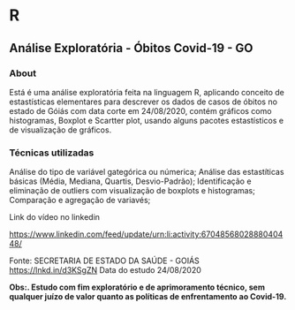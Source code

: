 <h1> R </h1>

<h2>Análise Exploratória - Óbitos Covid-19 - GO</h2>

<h3>About</h3>

Está é uma análise exploratória feita na linguagem R, aplicando conceito de estastísticas elementares para descrever os dados de casos de óbitos no estado de Góiás com data corte
em 24/08/2020, contém gráficos como histogramas, Boxplot e Scartter plot, usando alguns pacotes estastísticos e de visualização de gráficos.

<h3>Técnicas utilizadas</h3>

Análise do tipo de variável gategórica ou númerica;
Análise das estastíticas básicas (Média, Mediana, Quartis, Desvio-Padrão);
Identificação e eliminação de outliers com visualização de boxplots e histogramas;
Comparação e agregação de variavés;

Link do vídeo no linkedin

https://www.linkedin.com/feed/update/urn:li:activity:6704856802888040448/

Fonte: SECRETARIA DE ESTADO DA SAÚDE - GOIÁS
https://lnkd.in/d3KSgZN
Data do estudo 24/08/2020

<b>Obs:. Estudo com fim exploratório e de aprimoramento técnico, sem qualquer juízo de valor quanto as políticas de enfrentamento ao Covid-19.</b>
